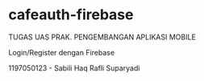# cafeauth-firebase
TUGAS UAS PRAK. PENGEMBANGAN APLIKASI MOBILE

Login/Register dengan Firebase

1197050123 - Sabili Haq Rafli Suparyadi
